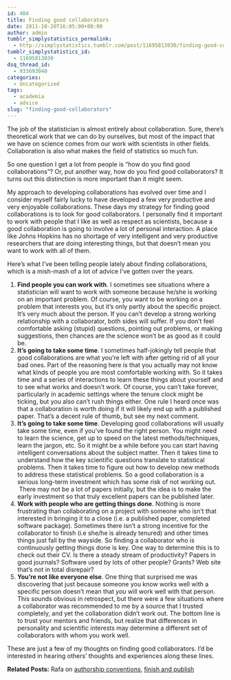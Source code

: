 ```yaml
---
id: 404
title: Finding good collaborators
date: 2011-10-20T16:05:00+00:00
author: admin
tumblr_simplystatistics_permalink:
  - http://simplystatistics.tumblr.com/post/11695813030/finding-good-collaborators
tumblr_simplystatistics_id:
  - 11695813030
dsq_thread_id:
  - 933693040
categories:
  - Uncategorized
tags:
  - academia
  - advice
slug: "finding-good-collaborators"
---
```

The job of the statistician is almost entirely about collaboration. Sure, there&#8217;s theoretical work that we can do by ourselves, but most of the impact that we have on science comes from our work with scientists in other fields. Collaboration is also what makes the field of statistics so much fun.

So one question I get a lot from people is &#8220;how do you find good collaborations&#8221;? Or, put another way, how do you find good collaborators? It turns out this distinction is more important than it might seem.

<!-- more -->My approach to developing collaborations has evolved over time and I consider myself fairly lucky to have developed a few very productive and very enjoyable collaborations. These days my strategy for finding good collaborations is to look for good collaborators. I personally find it important to work with people that I like as well as respect as scientists, because a good collaboration is going to involve a lot of personal interaction. A place like Johns Hopkins has no shortage of very intelligent and very productive researchers that are doing interesting things, but that doesn&#8217;t mean you want to work with all of them.

Here&#8217;s what I&#8217;ve been telling people lately about finding collaborations, which is a mish-mash of a lot of advice I&#8217;ve gotten over the years.

  1. **Find people you can work with**. I sometimes see situations where a statistician will want to work with someone because he/she is working on an important problem. Of course, you want to be working on a problem that interests you, but it&#8217;s only partly about the specific project. It&#8217;s very much about the person. If you can&#8217;t develop a strong working relationship with a collaborator, both sides will suffer. If you don&#8217;t feel comfortable asking (stupid) questions, pointing out problems, or making suggestions, then chances are the science won&#8217;t be as good as it could be. 
  2. **It&#8217;s going to take some time**. I sometimes half-jokingly tell people that good collaborations are what you&#8217;re left with after getting rid of all your bad ones. Part of the reasoning here is that you actually may not know what kinds of people you are most comfortable working with. So it takes time and a series of interactions to learn these things about yourself and to see what works and doesn&#8217;t work. Of course, you can&#8217;t take forever, particularly in academic settings where the tenure clock might be ticking, but you also can&#8217;t rush things either. One rule I heard once was that a collaboration is worth doing if it will likely end up with a published paper. That&#8217;s a decent rule of thumb, but see my next comment.
  3. **It&#8217;s going to take some time**. Developing good collaborations will usually take some time, even if you&#8217;ve found the right person. You might need to learn the science, get up to speed on the latest methods/techniques, learn the jargon, etc. So it might be a while before you can start having intelligent conversations about the subject matter. Then it takes time to understand how the key scientific questions translate to statistical problems. Then it takes time to figure out how to develop new methods to address these statistical problems. So a good collaboration is a serious long-term investment which has some risk of not working out.  There may not be a lot of papers initially, but the idea is to make the early investment so that truly excellent papers can be published later.
  4. **Work with people who are getting things done**. Nothing is more frustrating than collaborating on a project with someone who isn&#8217;t that interested in bringing it to a close (i.e. a published paper, completed software package). Sometimes there isn&#8217;t a strong incentive for the collaborator to finish (i.e she/he is already tenured) and other times things just fall by the wayside. So finding a collaborator who is continuously getting things done is key. One way to determine this is to check out their CV. Is there a steady stream of productivity? Papers in good journals? Software used by lots of other people? Grants? Web site that&#8217;s not in total disrepair?
  5. **You&#8217;re not like everyone else**. One thing that surprised me was discovering that just because someone you know works well with a specific person doesn&#8217;t mean that _you_ will work well with that person. This sounds obvious in retrospect, but there were a few situations where a collaborator was recommended to me by a source that I trusted completely, and yet the collaboration didn&#8217;t work out. The bottom line is to trust your mentors and friends, but realize that differences in personality and scientific interests may determine a different set of collaborators with whom you work well.

These are just a few of my thoughts on finding good collaborators. I&#8217;d be interested in hearing others&#8217; thoughts and experiences along these lines.

**Related Posts:** Rafa on <a href="http://simplystatistics.tumblr.com/post/11314293165/authorship-conventions" target="_blank">authorship conventions</a>, <a href="http://simplystatistics.tumblr.com/post/10440612965/finish-and-publish" target="_blank">finish and publish</a>
